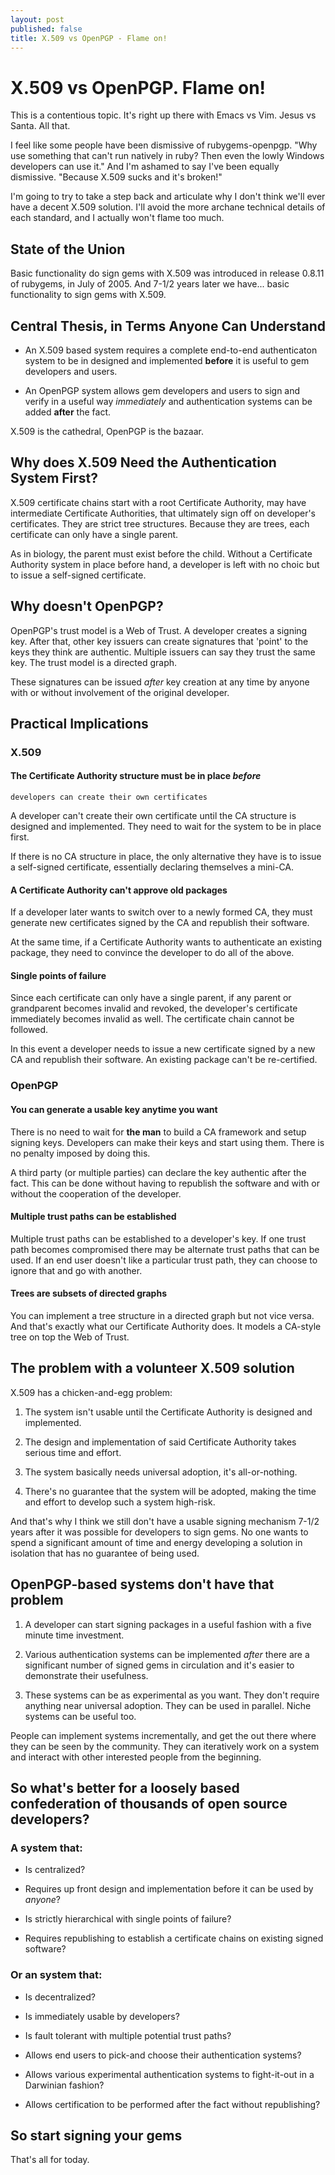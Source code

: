 ```yaml
---
layout: post
published: false
title: X.509 vs OpenPGP - Flame on!
---
```


X.509 vs OpenPGP.  Flame on!
============================

This is a contentious topic.  It's right up there with Emacs vs Vim.
Jesus vs Santa.  All that.

I feel like some people have been dismissive of rubygems-openpgp.
"Why use something that can't run natively in ruby?  Then even the
lowly Windows developers can use it."  And I'm ashamed to say I've
been equally dismissive.  "Because X.509 sucks and it's broken!"

I'm going to try to take a step back and articulate why I don't think
we'll ever have a decent X.509 solution.  I'll avoid the more archane
technical details of each standard, and I actually won't flame too
much.

State of the Union
------------------

Basic functionality do sign gems with X.509 was introduced in release
0.8.11 of rubygems, in July of 2005.  And 7-1/2 years later we
have... basic functionality to sign gems with X.509.

Central Thesis, in Terms Anyone Can Understand
----------------------------------------------

* An X.509 based system requires a complete end-to-end authenticaton
  system to be in designed and implemented **before** it is useful to
  gem developers and users.

* An OpenPGP system allows gem developers and users to sign and verify
  in a useful way *immediately* and authentication systems can be
  added **after** the fact.

X.509 is the cathedral, OpenPGP is the bazaar.

Why does X.509 Need the Authentication System First?
----------------------------------------------------

X.509 certificate chains start with a root Certificate Authority, may
have intermediate Certificate Authorities, that ultimately sign off on
developer's certificates.  They are strict tree structures.  Because
they are trees, each certificate can only have a single parent.

As in biology, the parent must exist before the child.  Without a
Certificate Authority system in place before hand, a developer is left
with no choic but to issue a self-signed certificate.  

Why doesn't OpenPGP?
--------------------

OpenPGP's trust model is a Web of Trust.  A developer creates a
signing key.  After that, other key issuers can create signatures that
'point' to the keys they think are authentic.  Multiple issuers can
say they trust the same key.  The trust model is a directed graph.

These signatures can be issued *after* key creation at any time by
anyone with or without involvement of the original developer.

Practical Implications
----------------------

### X.509

#### The Certificate Authority structure must be in place *before*
    developers can create their own certificates

A developer can't create their own certificate until the CA structure is
designed and implemented.  They need to wait for the system to be in
place first.

If there is no CA structure in place, the only alternative they have
is to issue a self-signed certificate, essentially declaring
themselves a mini-CA.

#### A Certificate Authority can't approve old packages

If a developer later wants to switch over to a newly formed CA, they
must generate new certificates signed by the CA and republish their
software.

At the same time, if a Certificate Authority wants to authenticate an
existing package, they need to convince the developer to do all of the
above.

#### Single points of failure

Since each certificate can only have a single parent, if any parent or
grandparent becomes invalid and revoked, the developer's certificate
immediately becomes invalid as well.  The certificate chain cannot be
followed.

In this event a developer needs to issue a new certificate signed by a
new CA and republish their software.  An existing package can't be
re-certified.

### OpenPGP

#### You can generate a usable key anytime you want

There is no need to wait for **the man** to build a CA framework and
setup signing keys.  Developers can make their keys and start using
them.  There is no penalty imposed by doing this.

A third party (or multiple parties) can declare the key authentic
after the fact.  This can be done without having to republish the
software and with or without the cooperation of the developer.

#### Multiple trust paths can be established

Multiple trust paths can be established to a developer's key.  If one
trust path becomes compromised there may be alternate trust paths that
can be used.  If an end user doesn't like a particular trust path,
they can choose to ignore that and go with another.

#### Trees are subsets of directed graphs

You can implement a tree structure in a directed graph but not vice
versa.  And that's exactly what our Certificate Authority does.  It
models a CA-style tree on top the Web of Trust.

The problem with a volunteer X.509 solution
-------------------------------------------

X.509 has a chicken-and-egg problem:

1. The system isn't usable until the Certificate Authority is designed
and implemented.

1. The design and implementation of said Certificate Authority takes
serious time and effort.

1. The system basically needs universal adoption, it's all-or-nothing.

1. There's no guarantee that the system will be adopted, making the
time and effort to develop such a system high-risk.

And that's why I think we still don't have a usable signing mechanism
7-1/2 years after it was possible for developers to sign gems.  No one
wants to spend a significant amount of time and energy developing a
solution in isolation that has no guarantee of being used.

OpenPGP-based systems don't have that problem
---------------------------------------------

1. A developer can start signing packages in a useful fashion with a
five minute time investment.

1. Various authentication systems can be implemented *after* there are
a significant number of signed gems in circulation and it's easier to
demonstrate their usefulness.

1. These systems can be as experimental as you want.  They don't
require anything near universal adoption.  They can be used in
parallel.  Niche systems can be useful too.

People can implement systems incrementally, and get the out there
where they can be seen by the community.  They can iteratively work on
a system and interact with other interested people from the beginning.


So what's better for a loosely based confederation of thousands of open source developers?
------------------------------------------------------------------------------------------

### A system that:

* Is centralized?

* Requires up front design and implementation before it can be used
  by *anyone*?

* Is strictly hierarchical with single points of failure?

* Requires republishing to establish a certificate chains on
  existing signed software?

### Or an system that:

* Is decentralized?

* Is immediately usable by developers?

* Is fault tolerant with multiple potential trust paths?

* Allows end users to pick-and choose their authentication systems?

* Allows various experimental authentication systems to fight-it-out
  in a Darwinian fashion?

* Allows certification to be performed after the fact without
  republishing?

So start signing your gems
--------------------------

That's all for today.